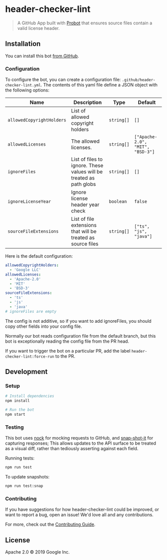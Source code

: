 # header-checker-lint

> A GitHub App built with [Probot][probot] that ensures source files contain a
valid license header.

## Installation

You can install this bot [from GitHub][github-app-link].

### Configuration

To configure the bot, you can create a configuration file:
`.github/header-checker-lint.yml`. The contents of this yaml file
define a JSON object with the following options:

| Name | Description | Type | Default |
|----- | ----------- | ---- | ------- |
| `allowedCopyrightHolders` | List of allowed copyright holders | `string[]` | `[]` |
| `allowedLicenses` | The allowed licenses. | `string[]` | `["Apache-2.0", "MIT", "BSD-3"]` |
| `ignoreFiles` | List of files to ignore. These values will be treated as path globs | `string[]` | `[]` |
| `ignoreLicenseYear` | Ignore license header year check | `boolean` | `false` |
| `sourceFileExtensions` | List of file extensions that will be treated as source files | `string[]` | `["ts", "js", "java"]` |

Here is the default configuration:

```yaml
allowedCopyrightHolders:
  - 'Google LLC'
allowedLicenses:
  - 'Apache-2.0'
  - 'MIT'
  - 'BSD-3'
sourceFileExtensions:
  - 'ts'
  - 'js'
  - 'java'
# ignoreFiles are empty
```

The config is not additive, so if you want to add ignoreFiles, you
should copy other fields into your config file.

Normally our bot reads configuration file from the default branch, but
this bot is exceptionally reading the config file from the PR head.

If you want to trigger the bot on a particular PR, add the label `header-checker-lint:force-run` to the PR.

## Development

### Setup

```sh
# Install dependencies
npm install

# Run the bot
npm start
```

### Testing

This bot uses [nock][nock] for mocking requests
to GitHub, and [snap-shot-it][snap-shot-it] for capturing responses; This allows
updates to the API surface to be treated as a visual diff, rather than tediously
asserting against each field.

Running tests:

```sh
npm run test
```

To update snapshots:

```sh
npm run test:snap
```

### Contributing

If you have suggestions for how header-checker-lint could be improved, or want
to report a bug, open an issue! We'd love all and any contributions.

For more, check out the [Contributing Guide][contributing-guide].

## License

Apache 2.0 © 2019 Google Inc.

[probot]: https://github.com/probot/probot
[github-app-link]: https://github.com/apps/license-header-lint-gcf
[nock]: https://www.npmjs.com/package/nock
[snap-shot-it]: https://www.npmjs.com/package/snap-shot-it
[contributing-guide]: https://github.com/googleapis/repo-automation-bots/blob/main/CONTRIBUTING.md
